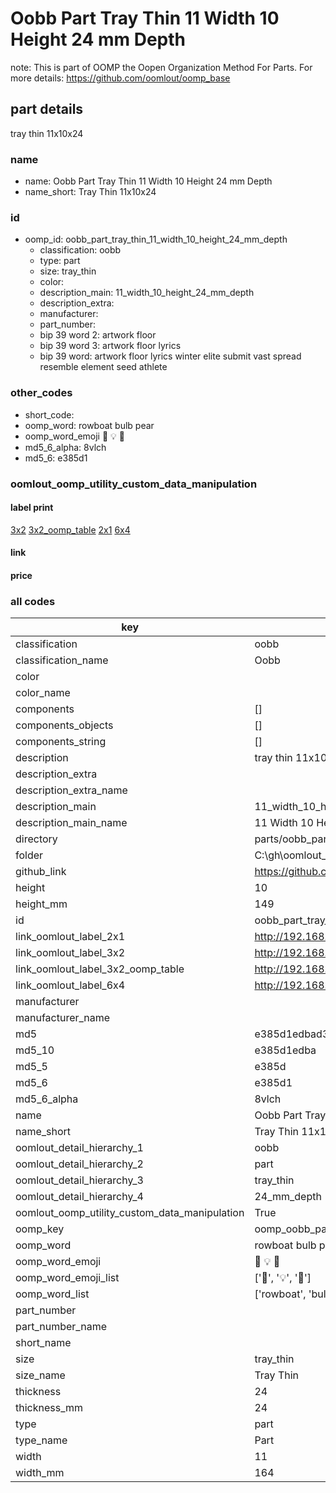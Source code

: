 # Oobb Part Tray Thin 11 Width 10 Height 24 mm Depth  

note: This is part of OOMP the Oopen Organization Method For Parts. For more details: https://github.com/oomlout/oomp_base

##  part details
  



tray thin 11x10x24



### name
* name: Oobb Part Tray Thin 11 Width 10 Height 24 mm Depth
* name_short: Tray Thin 11x10x24 
### id
* oomp_id: oobb_part_tray_thin_11_width_10_height_24_mm_depth
  * classification: oobb
  * type: part
  * size: tray_thin
  * color: 
  * description_main: 11_width_10_height_24_mm_depth
  * description_extra: 
  * manufacturer: 
  * part_number: 
  * bip 39 word 2: artwork floor
  * bip 39 word 3: artwork floor lyrics
  * bip 39 word: artwork floor lyrics winter elite submit vast spread resemble element seed athlete

### other_codes
* short_code: 
* oomp_word: rowboat bulb pear
* oomp_word_emoji :rowboat: :bulb: :pear:
* md5_6_alpha: 8vlch
* md5_6: e385d1






### oomlout_oomp_utility_custom_data_manipulation
#### label print
[3x2](http://192.168.1.245:1112/?label=oomp%208vlch)
[3x2_oomp_table](http://192.168.1.108:1112/?label=oomp%208vlch)
[2x1](http://192.168.1.242:1112/?label=oomp%208vlch)
[6x4](http://192.168.1.55:1112/?label=oomp%208vlch)    

#### link

                              

#### price







### all codes 
| key | value |  
| --- | --- |  
| classification | oobb |  
| classification_name | Oobb |  
| color |  |  
| color_name |  |  
| components | [] |  
| components_objects | [] |  
| components_string | [] |  
| description | tray thin 11x10x24 |  
| description_extra |  |  
| description_extra_name |  |  
| description_main | 11_width_10_height_24_mm_depth |  
| description_main_name | 11 Width 10 Height 24 mm Depth |  
| directory | parts/oobb_part_tray_thin_11_width_10_height_24_mm_depth |  
| folder | C:\gh\oomlout_oobb_version_4_generated_parts\parts\oobb_part_tray_thin_11_width_10_height_24_mm_depth |  
| github_link | https://github.com/oomlout/oomlout_oomp_part_src/tree/main/parts/oobb_part_tray_thin_11_width_10_height_24_mm_depth |  
| height | 10 |  
| height_mm | 149 |  
| id | oobb_part_tray_thin_11_width_10_height_24_mm_depth |  
| link_oomlout_label_2x1 | http://192.168.1.242:1112/?label=oomp%208vlch |  
| link_oomlout_label_3x2 | http://192.168.1.245:1112/?label=oomp%208vlch |  
| link_oomlout_label_3x2_oomp_table | http://192.168.1.108:1112/?label=oomp%208vlch |  
| link_oomlout_label_6x4 | http://192.168.1.55:1112/?label=oomp%208vlch |  
| manufacturer |  |  
| manufacturer_name |  |  
| md5 | e385d1edbad31e3760240fc10ad65869 |  
| md5_10 | e385d1edba |  
| md5_5 | e385d |  
| md5_6 | e385d1 |  
| md5_6_alpha | 8vlch |  
| name | Oobb Part Tray Thin 11 Width 10 Height 24 mm Depth |  
| name_short | Tray Thin 11x10x24  |  
| oomlout_detail_hierarchy_1 | oobb |  
| oomlout_detail_hierarchy_2 | part |  
| oomlout_detail_hierarchy_3 | tray_thin |  
| oomlout_detail_hierarchy_4 | 24_mm_depth |  
| oomlout_oomp_utility_custom_data_manipulation | True |  
| oomp_key | oomp_oobb_part_tray_thin_11_width_10_height_24_mm_depth |  
| oomp_word | rowboat bulb pear |  
| oomp_word_emoji | :rowboat: :bulb: :pear: |  
| oomp_word_emoji_list | [':rowboat:', ':bulb:', ':pear:'] |  
| oomp_word_list | ['rowboat', 'bulb', 'pear'] |  
| part_number |  |  
| part_number_name |  |  
| short_name |  |  
| size | tray_thin |  
| size_name | Tray Thin |  
| thickness | 24 |  
| thickness_mm | 24 |  
| type | part |  
| type_name | Part |  
| width | 11 |  
| width_mm | 164 |  
